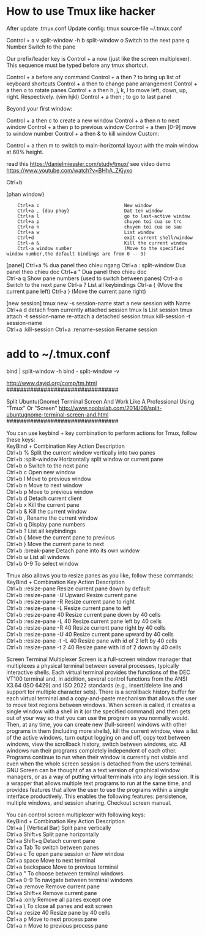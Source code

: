 # How to use Tmux like hacker

After update .tmux.conf
Update config:
tmux source-file ~/.tmux.conf

<bind-key> Control + a 
v split-window -h
b split-window
o Switch to the next pane
q Number Switch to the pane

Our prefix/leader key is Control + a now (just like the screen multiplexer). This sequence must be typed before any tmux shortcut.

Control + a before any command
Control + a then ? to bring up list of keyboard shortcuts
Control + a then <Space> to change pane arrangement
Control + a then o to rotate panes
Control + a then h, j, k, l to move left, down, up, right. Respectively. (vim hjkl)
Control + a then ; to go to last panel

<!-- 
    Window
-->
Beyond your first window:

Control + a then c to create a new window
Control + a then n to next window
Control + a then p to previous window
Control + a then [0-9] move to window number
Control + a then & to kill window
Custom:

Control + a then m to switch to main-horizontal layout with the main window at 60% height.


<!-- ####################################################################### -->

read this https://danielmiessler.com/study/tmux/
see video demo https://www.youtube.com/watch?v=BHhA_ZKjyxo

Ctrl+b <command>

<command>
[phan window}

        Ctrl+a c                               New window
        Ctrl+a , {dau phay}                    Dat ten window
        Ctrl+a l                               go to last-active window 
        Ctrl+a p                               chuyen toi cua so trc
        Ctrl+a n                               chuyen toi cua so sau
        Ctrl+a w                               List window
        Ctrl+d                                 exit current shell/window   
        Ctrl-a &                               Kill the current window
        Ctrl-a window number                   (Move to the specified window number,the default bindings are from 0 -- 9)

[panel]
        Ctrl+a %                               dua panel theo chieu ngang
        Ctrl+a : split-window                  Dua panel theo chieu doc
        Ctrl+a "                               Dua panel theo chieu doc    
        Ctrl-a q                               Show pane numbers (used to switch between panes)
        Ctrl-a o                               Switch to the next pane
        Ctrl-a ?                               List all keybindings
        Ctrl-a {                               (Move the current pane left)
        Ctrl-a }                               (Move the current pane right)

[new session]
        tmux new -s session-name               start a new session with Name
        Ctrl+a d                               detach from currently attached session 
        tmux ls                                List session
        tmux attach -t session-name            re-attach a detached session 
        tmux kill-session -t session-name       
        Ctrl+a :kill-session
        Ctrl+a :rename-session <name-session>  Rename session

# add to ~/.tmux.conf
bind | split-window -h
bind - split-window -v

http://www.dayid.org/comp/tm.html
#################################




Split Ubuntu(Gnome) Terminal Screen And Work Like A Professional Using "Tmux" Or "Screen"
http://www.noobslab.com/2014/08/split-ubuntugnome-terminal-screen-and.html
#################################

You can use keybind + key combination to perform actions for Tmux, follow these keys:  
KeyBind + Combination Key   Action Description  
Ctrl+b  %                                   Split the current window vertically into two panes  
Ctrl+b  :split-window                       Horizontally split window or current pane  
Ctrl+b  o                                   Switch to the next pane  
Ctrl+b  c                                   Open new window  
Ctrl+b  l                                   Move to previous window  
Ctrl+b  n                                   Move to next window  
Ctrl+b  p                                   Move to previous window  
Ctrl+b  d                                   Detach current client  
Ctrl+b  x                                   Kill the current pane  
Ctrl+b  &                                   Kill the current window  
Ctrl+b  ,                                   Rename the current window  
Ctrl+b  q                                   Display pane numbers  
Ctrl+b  ?                                   List all keybindings  
Ctrl+b  {                                   Move the current pane to previous  
Ctrl+b  }                                   Move the current pane to next  
Ctrl+b  :break-pane                         Detach pane into its own window  
Ctrl+b  w                                   List all windows  
Ctrl+b  0-9                                 To select window  


Tmux also allows you to resize panes as you like, follow these commands:  
KeyBind + Combination Key                   Action Description  
Ctrl+b  :resize-pane                        Resize current pane down by default  
Ctrl+b  :resize-pane -U                     Upward Resize current pane  
Ctrl+b  :resize-pane -R                     Resize current pane to right  
Ctrl+b  :resize-pane -L                     Resize current pane to left  
Ctrl+b  :resize-pane 40                     Resize current pane down by 40 cells  
Ctrl+b  :resize-pane -L 40                  Resize current pane left by 40 cells  
Ctrl+b  :resize-pane -R 40                  Resize current pane right by 40 cells  
Ctrl+b  :resize-pane -U 40                  Resize current pane upward by 40 cells  
Ctrl+b  :resize-pane -t -L 40               Resize pane with id of 2 left by 40 cells  
Ctrl+b  :resize-pane -t 2 40                Resize pane with id of 2 down by 40 cells  



Screen Terminal Multiplexer
Screen is a full-screen window manager that multiplexes a physical terminal between several processes, typically interactive shells. Each virtual terminal provides the functions of the DEC VT100 terminal and, in addition, several control functions from the ANSI X3.64 (ISO 6429) and ISO 2022 standards (e.g., insert/delete line and support for multiple character sets). There is a scrollback history buffer for each virtual terminal and a copy-and-paste mechanism that allows the user to move text regions between windows. When screen is called, it creates a single window with a shell in it (or the specified command) and then gets out of your way so that you can use the program as you normally would. Then, at any time, you can create new (full-screen) windows with other programs in them (including more shells), kill the current window, view a list of the active windows, turn output logging on and off, copy text between windows, view the scrollback history, switch between windows, etc. All windows run their programs completely independent of each other. Programs continue to run when their window is currently not visible and even when the whole screen session is detached from the users terminal.
GNU Screen can be thought of as a text version of graphical window managers, or as a way of putting virtual terminals into any login session. It is a wrapper that allows multiple text programs to run at the same time, and provides features that allow the user to use the programs within a single interface productively. This enables the following features: persistence, multiple windows, and session sharing. Checkout screen manual.



You can control screen multiplexer with following keys:  
KeyBind + Combination Key       Action Description  
Ctrl+a  | (Vertical Bar)        Split pane vertically  
Ctrl+a  Shift+s                 Split pane horizontally  
Ctrl+a  Shift+q                 Detach current pane  
Ctrl+a  Tab                     To switch between panes  
Ctrl+a  c                       To open pane session or New window  
Ctrl+a  space                   Move to next terminal  
Ctrl+a  backspace               Move to previous terminal  
Ctrl+a  "                       To choose between terminal windows  
Ctrl+a  0-9                     To navigate between terminal windows  
Ctrl+a  :remove                 Remove current pane  
Ctrl+a  Shift+x                 Remove current pane  
Ctrl+a  :only                   Remove all panes except one  
Ctrl+a  \                       To close all panes and exit screen   
Ctrl+a  :resize 40              Resize pane by 40 cells  
Ctrl+a  p                       Move to next process pane  
Ctrl+a  n                       Move to previous process pane





